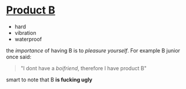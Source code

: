 <!DOCTYPE html>
<html lang="{{ site.lang | default: "en-US" }}">
  <head>
    <meta name="description" content="product B">
  </head>
  <body>
    <h1> <u>Product B</u> </h1>
  <ul>
    <li>hard</li>
    <li>vibration</li>
    <li>waterproof</li>
  </ul>
    <p>the <em>importance</em> of having B is to <cite>pleasure yourself</cite>. For example B junior once said:</p>
      <blockquote>
        <p>"I dont have a <cite>boifriend</cite>, therefore I have product B" </p>
      </blockquote>
    <p>smart to note that B <strong>is fucking ugly</strong> </p>
    
  </body>
</html>

